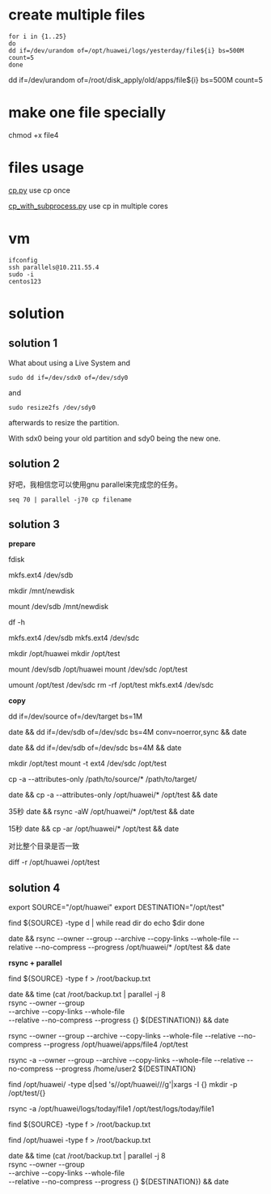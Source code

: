 

# create multiple files


```shell
for i in {1..25}
do
dd if=/dev/urandom of=/opt/huawei/logs/yesterday/file${i} bs=500M count=5
done
```

dd if=/dev/urandom of=/root/disk_apply/old/apps/file${i} bs=500M count=5


# make one file specially

chmod +x file4


# files usage

[cp.py](cp.py) use cp once

[cp_with_subprocess.py](cp_with_subprocess.py) use cp in multiple cores


# vm

```shell
ifconfig
ssh parallels@10.211.55.4
sudo -i 
centos123
```


# solution

## solution 1



What about using a Live System and

```
sudo dd if=/dev/sdx0 of=/dev/sdy0
```

and

```
sudo resize2fs /dev/sdy0
```

afterwards to resize the partition.

With sdx0 being your old partition and sdy0 being the new one.


## solution 2

好吧，我相信您可以使用gnu parallel来完成您的任务。

```
seq 70 | parallel -j70 cp filename
```


## solution 3

**prepare**

fdisk

mkfs.ext4 /dev/sdb

mkdir /mnt/newdisk

mount /dev/sdb /mnt/newdisk

df -h


mkfs.ext4 /dev/sdb
mkfs.ext4 /dev/sdc

mkdir /opt/huawei
mkdir /opt/test

mount /dev/sdb /opt/huawei
mount /dev/sdc /opt/test


umount  /opt/test /dev/sdc
rm -rf /opt/test
mkfs.ext4 /dev/sdc




**copy**

dd if=/dev/source of=/dev/target bs=1M

date && dd if=/dev/sdb of=/dev/sdc bs=4M conv=noerror,sync && date

date && dd if=/dev/sdb of=/dev/sdc bs=4M && date

mkdir /opt/test
mount -t ext4 /dev/sdc /opt/test

cp -a --attributes-only /path/to/source/* /path/to/target/

date && cp -a --attributes-only /opt/huawei/* /opt/test && date


35秒
date && rsync -aW /opt/huawei/* /opt/test && date

15秒
date && cp -ar /opt/huawei/* /opt/test && date


对比整个目录是否一致

diff -r /opt/huawei /opt/test


## solution 4

export SOURCE="/opt/huawei"
export DESTINATION="/opt/test"

find ${SOURCE} -type d | while read dir
do
echo $dir
done

date && rsync --owner --group --archive --copy-links --whole-file --relative --no-compress --progress /opt/huawei/* /opt/test && date



**rsync + parallel**

find ${SOURCE} -type f > /root/backup.txt

date && time (cat /root/backup.txt | parallel -j 8 \
rsync --owner --group \
  --archive --copy-links --whole-file \
  --relative --no-compress --progress {} ${DESTINATION}) && date


rsync --owner --group --archive --copy-links --whole-file --relative --no-compress --progress /opt/huawei/apps/file4 /opt/test




rsync -a --owner --group --archive --copy-links --whole-file --relative --no-compress --progress /home/user2 ${DESTINATION}







find /opt/huawei/ -type d|sed  's/\/opt\/huawei\///g'|xargs -I {} mkdir -p /opt/test/{}

rsync -a /opt/huawei/logs/today/file1 /opt/test/logs/today/file1


find ${SOURCE} -type f > /root/backup.txt

find /opt/huawei -type f > /root/backup.txt

date && time (cat /root/backup.txt | parallel -j 8 \
rsync --owner --group \
--archive --copy-links --whole-file \
--relative --no-compress --progress {} ${DESTINATION}) && date




